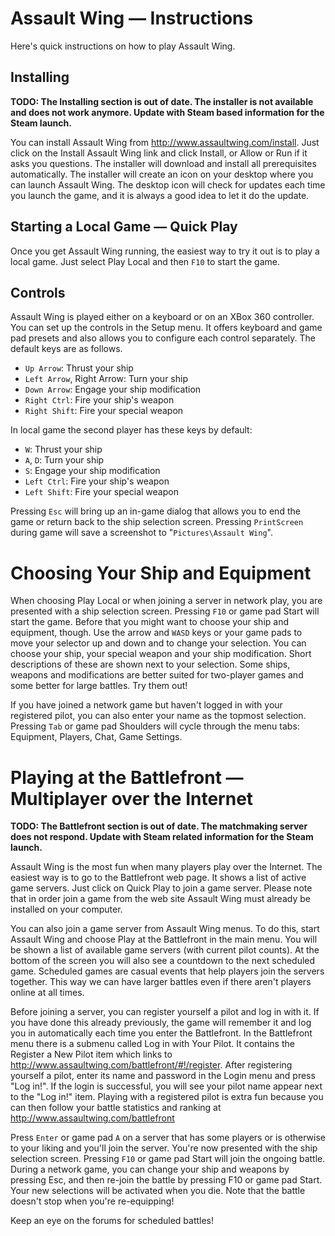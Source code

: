 # Assault Wing — Instructions   

Here's quick instructions on how to play Assault Wing.

## Installing

**TODO: The Installing section is out of date. The installer is not available and does not
work anymore. Update with Steam based information for the Steam launch.**

You can install Assault Wing from http://www.assaultwing.com/install. Just click
on the Install Assault Wing link and click Install, or Allow or Run if it asks
you questions. The installer will download and install all prerequisites
automatically. The installer will create an icon on your desktop where you can
launch Assault Wing. The desktop icon will check for updates each time you
launch the game, and it is always a good idea to let it do the update.

## Starting a Local Game — Quick Play

Once you get Assault Wing running, the easiest way to try it out is to play a
local game. Just select Play Local and then `F10` to start the game.

## Controls

Assault Wing is played either on a keyboard or on an XBox 360 controller. You
can set up the controls in the Setup menu. It offers keyboard and game pad
presets and also allows you to configure each control separately. The default
keys are as follows.

- `Up Arrow`: Thrust your ship
- `Left Arrow`, Right Arrow: Turn your ship
- `Down Arrow`: Engage your ship modification
- `Right Ctrl`: Fire your ship's weapon
- `Right Shift`: Fire your special weapon

In local game the second player has these keys by default:

- `W`: Thrust your ship
- `A`, `D`: Turn your ship
- `S`: Engage your ship modification
- `Left Ctrl`: Fire your ship's weapon
- `Left Shift`: Fire your special weapon

Pressing `Esc` will bring up an in-game dialog that allows you to end the game or
return back to the ship selection screen. Pressing `PrintScreen` during game will
save a screenshot to "`Pictures\Assault Wing`".

# Choosing Your Ship and Equipment

When choosing Play Local or when joining a server in network play, you are
presented with a ship selection screen. Pressing `F10` or game pad Start will
start the game. Before that you might want to choose your ship and equipment,
though. Use the arrow and `WASD` keys or your game pads to move your selector up
and down and to change your selection. You can choose your ship, your special
weapon and your ship modification. Short descriptions of these are shown next to
your selection. Some ships, weapons and modifications are better suited for
two-player games and some better for large battles. Try them out!

If you have joined a network game but haven't logged in with your registered
pilot, you can also enter your name as the topmost selection. Pressing `Tab` or
game pad Shoulders will cycle through the menu tabs: Equipment, Players, Chat,
Game Settings.

# Playing at the Battlefront — Multiplayer over the Internet

**TODO: The Battlefront section is out of date. The matchmaking server does not respond. Update with Steam related information for the Steam launch.**

Assault Wing is the most fun when many players play over the Internet. The
easiest way is to go to the Battlefront web page. It shows a list of active game
servers. Just click on Quick Play to join a game server. Please note that in
order join a game from the web site Assault Wing must already be installed on
your computer.

You can also join a game server from Assault Wing menus. To do this, start
Assault Wing and choose Play at the Battlefront in the main menu. You will be
shown a list of available game servers (with current pilot counts). At the
bottom of the screen you will also see a countdown to the next scheduled game.
Scheduled games are casual events that help players join the servers together.
This way we can have larger battles even if there aren't players online at all
times.

Before joining a server, you can register yourself a pilot and log in with it.
If you have done this already previously, the game will remember it and log you
in automatically each time you enter the Battlefront. In the Battlefront menu
there is a submenu called Log in with Your Pilot. It contains the Register a New
Pilot item which links to http://www.assaultwing.com/battlefront/#!/register.
After registering yourself a pilot, enter its name and password in the Login
menu and press "Log in!". If the login is successful, you will see your pilot
name appear next to the "Log in!" item. Playing with a registered pilot is extra
fun because you can then follow your battle statistics and ranking at
http://www.assaultwing.com/battlefront

Press `Enter` or game pad `A` on a server that has some players or is otherwise
to your liking and you'll join the server. You're now presented with the ship
selection screen. Pressing `F10` or game pad Start will join the ongoing battle.
During a network game, you can change your ship and weapons by pressing Esc, and
then re-join the battle by pressing F10 or game pad Start. Your new selections
will be activated when you die. Note that the battle doesn't stop when you're
re-equipping!

Keep an eye on the forums for scheduled battles!